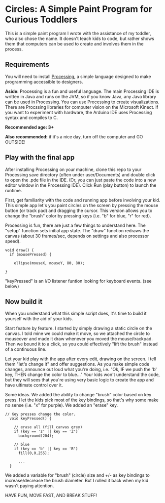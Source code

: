 Circles: A Simple Paint Program for Curious Toddlers
===================================
This is a simple paint program I wrote with the assistance of my toddler, who also chose the name. It doesn't teach kids to code, but rather shows them that computers can be used to create and involves them in the process. 

## Requirements
You will need to install [Processing](http://processing.org), a simple language designed to make programming accessible to designers. 

**Aside:** Processing is a fun and useful language. The main Processing IDE is written in Java and runs on the JVM, so if you know Java, any Java library can be used in Processing. You can use Processing to create visualizations. There are Procssing libraries for computer vision on the Microsoft Kinect. If you want to experiment with hardware, the Arduino IDE uses Processing syntax and compiles to C. 

**Recommended age: 3+**

**Also recommended:** if it's a nice day, turn off the computer and GO OUTSIDE!

## Play with the final app 

After installing Processing on your machine, clone this repo to your Processing save directory (often under user/Documents) and double click to open the .pde file in the IDE. (Or, you can just paste the code into a new editor window in the Processing IDE). Click Run (play button) to launch the runtime. 

First, get familiarity with the code and running app before involving your kid. This simple app let's you paint circles on the screen by pressing the mouse button (or track pad) and dragging the cursor. This version allows you to change the "brush" color by pressing keys (i.e. "b" for blue, "r" for red). 

Processing is fun, there are just a few things to understand here. The "setup" function sets initial app state. The "draw" function redraws the canvas (about 30 frames/sec, depends on settings and also processor speed).


    void draw() {
      if (mousePressed) {
    
        ellipse(mouseX, mouseY, 80, 80);
    
    } 

"keyPressed" is an I/O listener funtion looking for keyboard events. (see below)

## Now build it

When you understand what this simple script does, it's time to build it yourself with the aid of your kids. 

Start feature by feature. I started by simply drawing a static circle on the canvas. I told mine we could make it move, so we attached the circle to mouseover and made it draw whenever you moved the mouse/trackpad. Then we bound it to a click, so you could effectively "lift the brush" instead of a continuous line. 

Let your kid play with the app after every edit, drawing on the screen. I tell them  "let's change it" and offer suggestions. As you make simple code changes, announce out loud what you're doing, i.e. "Ok, IF we push the 'b' key, THEN change the color to blue..." Your kids won't understand the code, but they will sees that you're using very basic logic to create the app and have ultimate control over it.

Some ideas. We added the ability to change "brush" color based on key press. I let the kids pick most of the key bindings, so that's why some make no sense (i.e. "x" for purple). We added an "erase" key. 

    // Key presses change the color.
      void keyPressed() {
      
        // erase all (fill canvas grey)
        if (key == 'z' || key == 'Z')
          background(204);
    
        // blue
        if (key == 'b' || key == 'B')
          fill(0,0,255); 
          
          ...
      }

We added a variable for "brush" (circle) size and +/- as key bindings to increase/decrease the brush diameter. But I rolled it back when my kid wasn't paying attention. 

HAVE FUN, MOVE FAST, AND BREAK STUFF!
